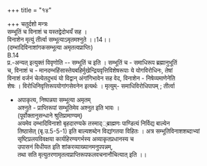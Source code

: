 +++
title = "१४"

+++
चतुर्दशो मन्त्रः  
सम्भूतिं च विनाशं च यस्तद्वेदोभयँ सह ।  
विनाशेन मृत्युं तीर्त्वा सम्भूत्याऽमृतमश्नुते ।।14।।  
(दम्भादिविनाशांगकसम्भूत्या अमृतत्वप्राप्तिः)  
B.14  
प्र.-अन्यत् इत्युक्तं विवृणोति -- सम्भूतिं च इति । सम्भूतिं च - समाधिरूप ब्रह्मानुभूतिं  
च, विनाशं च - मानदम्भहिंसास्तेयबहिर्मुखेन्द्रियवृत्तिविशेषरूपाः ये योगविरोधिनः, तेषां  
विनाशं वर्जनं चेत्येतदुभयं यो विद्वान् अंगांगिभावेन सह वेद, विनाशेन - निषेव्यमाणेनेति  
शेषः । विरोधिनिवृत्तिरूपयोगांगसेवनेन इत्यर्थः । मृत्युम्- समाधिविरोधिपापम् ; तीर्त्वा  
- अपाकृत्य, निष्पन्नया सम्भूत्या अमृतम्  
अश्नुते - प्राप्तिरूपां सम्भूतिमेव अश्नुत इति भावः ।  
(पूर्वोक्तानुसन्धाने श्रुतिप्रामाण्यम्)  
अयमेव दम्भादिविनाशो बृहदारण्यके तस्माद््ब्राह्मणः पाण्डित्यं निर्विद्य बाल्येन  
तिष्ठासेत् (बृ.उ.5-5-1) इति बाल्यशब्देन विद्यांगतया विहितः । अत्र सम्भूतिविनाशशब्दाभ्यां  
सृष्टिप्रलयविवक्षया कार्यहिरण्यगर्भस्य अव्याकृतप्रधानस्य च  
उपासनं विधीयत इति शांकरव्याख्यानमनुपपन्नम्,  
तथा सति मृत्युतरणामृतत्वप्राप्तिरूपफलवचनानौचित्यात् इति ।।